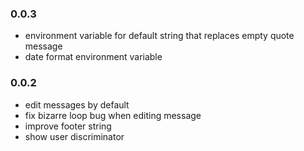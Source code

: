 
### 0.0.3
* environment variable for default string that replaces empty quote message
* date format environment variable

### 0.0.2
* edit messages by default
* fix bizarre loop bug when editing message
* improve footer string
* show user discriminator
